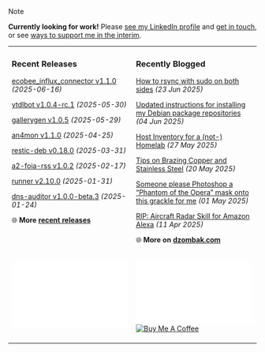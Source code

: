 > [!NOTE]  
> **Currently looking for work!** Please <a href="https://www.linkedin.com/in/chris-dzombak/" rel="me">see my LinkedIn profile</a> and <a href="https://www.dzombak.com/contact">get in touch</a>, or see <a href="https://www.dzombak.com/support-me">ways to support me in the interim</a>.

<table><tr><td valign="top" width="50%" style="margin-bottom: 1em;">

### Recent Releases

<!-- recent_releases starts -->
[ecobee_influx_connector v1.1.0](https://github.com/cdzombak/ecobee_influx_connector/releases/tag/v1.1.0) *(2025-06-16)*

[ytdlbot v1.0.4-rc.1](https://github.com/cdzombak/ytdlbot/releases/tag/v1.0.4-rc.1) *(2025-05-30)*

[gallerygen v1.0.5](https://github.com/cdzombak/gallerygen/releases/tag/v1.0.5) *(2025-05-29)*

[an4mon v1.1.0](https://github.com/cdzombak/an4mon/releases/tag/v1.1.0) *(2025-04-25)*

[restic-deb v0.18.0](https://github.com/cdzombak/restic-deb/releases/tag/v0.18.0) *(2025-03-31)*

[a2-foia-rss v1.0.2](https://github.com/cdzombak/a2-foia-rss/releases/tag/v1.0.2) *(2025-02-17)*

[runner v2.10.0](https://github.com/cdzombak/runner/releases/tag/v2.10.0) *(2025-01-31)*

[dns-auditor v1.0.0-beta.3](https://github.com/cdzombak/dns-auditor/releases/tag/v1.0.0-beta.3) *(2025-01-24)*
<!-- recent_releases ends -->
🌐 **More [recent releases](https://github.com/cdzombak/cdzombak/blob/main/RELEASES.md)**
<br />
<br />
</td><td valign="top" width="50%" style="margin-bottom: 1em;">

### Recently Blogged

<!-- blog starts -->
[How to rsync with sudo on both sides](https://www.dzombak.com/blog/2025/06/how-to-rsync-with-sudo-on-both-sides/) *(23 Jun 2025)*

[Updated instructions for installing my Debian package repositories](https://www.dzombak.com/blog/2025/06/updated-instructions-for-installing-my-debian-package-repositories/) *(04 Jun 2025)*

[Host Inventory for a (not-) Homelab](https://www.dzombak.com/blog/2025/05/host-inventory-for-a-not-homelab/) *(27 May 2025)*

[Tips on Brazing Copper and Stainless Steel](https://www.dzombak.com/blog/2025/05/tips-on-brazing-copper-and-stainless-steel/) *(20 May 2025)*

[Someone please Photoshop a “Phantom of the Opera” mask onto this grackle for me](https://www.dzombak.com/blog/2025/05/someone-please-photoshop-a-phantom-of-the-opera-mask-onto-this-grackle-for-me/) *(01 May 2025)*

[RIP: Aircraft Radar Skill for Amazon Alexa](https://www.dzombak.com/blog/2025/04/rip-aircraft-radar-skill-for-amazon-alexa/) *(11 Apr 2025)*
<!-- blog ends -->
🌐 **More on [dzombak.com](https://www.dzombak.com/blog)**
<br />
<br />
</td></tr><tr><td valign="top" width="50%"><a href="https://github.com/cdzombak"> <picture><img src="/github-summary.svg" alt="@cdzombak summary"></picture></a></td><td valign="top" width="50%"><a href="https://github.com/sponsors/cdzombak"><picture><img src="/github-sponsor.svg" alt="sponsor me"></picture></a><br /><a href="https://www.buymeacoffee.com/chrisdzombak"><img src="https://cdn.buymeacoffee.com/buttons/v2/default-yellow.png" alt="Buy Me A Coffee" style="height: 50px !important;width: 181px !important;" ></a><br /><br /></td></tr></table>
